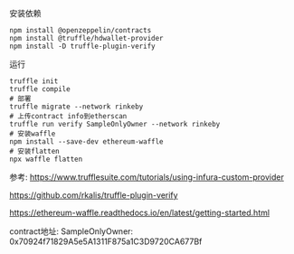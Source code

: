 安装依赖
````
npm install @openzeppelin/contracts
npm install @truffle/hdwallet-provider
npm install -D truffle-plugin-verify
````

运行
````
truffle init
truffle compile
# 部署
truffle migrate --network rinkeby
# 上传contract info到etherscan
truffle run verify SampleOnlyOwner --network rinkeby
# 安装waffle
npm install --save-dev ethereum-waffle
# 安装flatten
npx waffle flatten
````

参考:
https://www.trufflesuite.com/tutorials/using-infura-custom-provider

https://github.com/rkalis/truffle-plugin-verify

https://ethereum-waffle.readthedocs.io/en/latest/getting-started.html

contract地址:
SampleOnlyOwner: 0x70924f71829A5e5A1311F875a1C3D9720CA677Bf